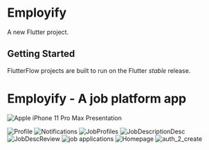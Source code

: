 # Employify

A new Flutter project.

## Getting Started

FlutterFlow projects are built to run on the Flutter _stable_ release.

# Employify - A job platform app

![Apple iPhone 11 Pro Max Presentation](https://github.com/0shazil0/Employify/assets/117120150/9c5c2a99-a767-4048-a00a-647e3f4c4be9)

![Profile](https://github.com/0shazil0/Employify/assets/117120150/f3103fd1-db5c-409b-9b05-bf571585410d)
![Notifications](https://github.com/0shazil0/Employify/assets/117120150/04bd12c7-ef0f-44ec-8321-1c2880e8f2a6)
![JobProfiles](https://github.com/0shazil0/Employify/assets/117120150/781a6775-222f-4895-9bb9-b676d49fbe47)
![JobDescriptionDesc](https://github.com/0shazil0/Employify/assets/117120150/9c3bf0de-3af8-408f-8521-6630b9a33f35)
![JobDescReview](https://github.com/0shazil0/Employify/assets/117120150/e931849f-c505-4bdd-a762-37936e5c3057)
![job applications](https://github.com/0shazil0/Employify/assets/117120150/b014eeb1-3f40-472e-bcef-c30ca16a8020)
![Homepage](https://github.com/0shazil0/Employify/assets/117120150/bfc9c5db-6cf1-4877-939f-7c4a632835cf)
![auth_2_create](https://github.com/0shazil0/Employify/assets/117120150/db9b7f59-7428-4ed8-bb9d-906af2110f6b)


